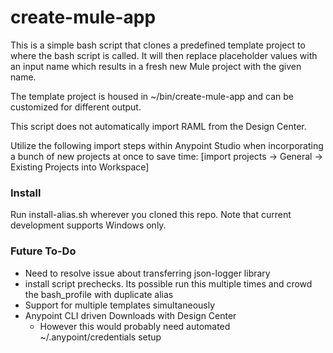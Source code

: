 
# create-mule-app

This is a simple bash script that clones a predefined template project to where the bash script is called. It will then replace placeholder values with an input name which results in a fresh new Mule project with the given name.

The template project is housed in ~/bin/create-mule-app and can be customized for different output.

This script does not automatically import RAML from the Design Center.

Utilize the following import steps within Anypoint Studio when incorporating a bunch of new projects at once to save time: [import projects -> General -> Existing Projects into Workspace]

### Install
Run install-alias.sh wherever you cloned this repo.
Note that current development supports Windows only.

### Future To-Do
- Need to resolve issue about transferring json-logger library
- install script prechecks. Its possible run this multiple times and crowd the bash_profile with duplicate alias
- Support for multiple templates simultaneously
- Anypoint CLI driven Downloads with Design Center
	- However this would probably need automated ~/.anypoint/credentials setup
